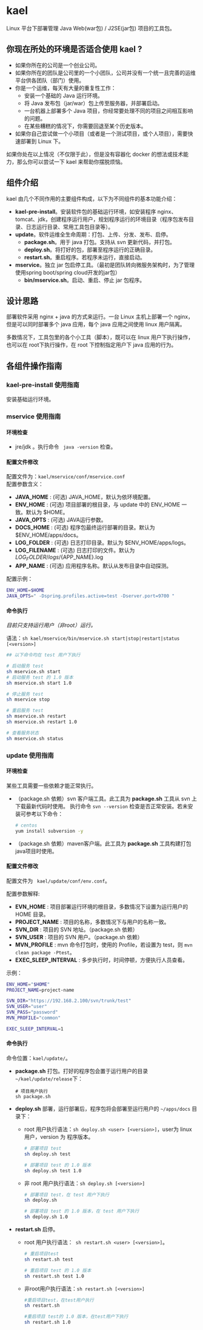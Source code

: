 # kael
Linux 平台下部署管理 Java Web(war包) / J2SE(jar包) 项目的工具包。


## 你现在所处的环境是否适合使用 kael ?
- 如果你所在的公司是一个创业公司。  
- 如果你所在的团队是公司里的一个小团队，公司并没有一个统一且完善的运维平台供各团队（部门）使用。
- 你是一个运维，每天有大量的重复性工作：
   - 安装一个基础的 Java 运行环境。
   - 将 Java 发布包（jar/war）包上传至服务器，并部署启动。
   - 一台机器上部署多个 Java 项目，你经常要处理不同的项目之间相互影响的问题。
   - 在某些糟糕的情况下，你需要回退至某个历史版本。
- 如果你自己尝试做一个小项目（或者是一个测试项目，或个人项目），需要快速部署到 Linux 下。

如果你处在以上情况（不仅限于此），但是没有容器化 docker 的想法或技术能力，那么你可以尝试一下 kael 来帮助你摆脱烦恼。


## 组件介绍
kael 由几个不同作用的主要组件构成，以下为不同组件的基本功能介绍：
- **kael-pre-install**。安装软件包的基础运行环境，如安装程序 nginx、tomcat、jdk，创建程序运行用户，规划程序运行的环境目录（程序包发布目录、日志运行目录、常用工具包目录等）。
- **update**。软件运维全生命周期：打包、上传、分发、发布、启停。
   - **package.sh**。用于 java 打包。支持从 svn 更新代码，并打包。
   - **deploy.sh**。将打好的包，部署至程序运行的正确目录。
   - **restart.sh**。重启程序。若程序未运行，直接启动。
- **mservice**。独立 jar 包启停工具。（最初是团队转向微服务架构时，为了管理使用spring boot/spring cloud开发的jar包）
   - **bin/mservice.sh**。启动、重启、停止 jar 包程序。


## 设计思路
部署软件采用 nginx + java 的方式来运行。一台 Linux 主机上部署一个 nginx，但是可以同时部署多个 java 应用，每个 java 应用之间使用 linux 用户隔离。

多数情况下，工具包里的各个小工具（脚本），既可以在 linux 用户下执行操作，也可以在 root下执行操作，在 root 下控制指定用户下 java 应用的行为。

## 各组件操作指南

### kael-pre-install 使用指南
安装基础运行环境。

### mservice 使用指南
#### 环境检查
- jre/jdk 。执行命令 ` java -version` 检查。

#### 配置文件修改
配置文件为：`kael/mservice/conf/mservice.conf`  
配置参数含义：
- **JAVA_HOME** : (可选) JAVA_HOME，默认为依环境配置。
- **ENV_HOME** : (可选) 项目部署的根目录，与 update 中的 ENV_HOME 一致。默认为 $HOME。
- **JAVA_OPTS** : (可选) JAVA运行参数。
- **DOCS_HOME** : (可选) 程序包最终运行部署的目录。默认为 $ENV_HOME/apps/docs。
- **LOG_FOLDER** : (可选) 日志打印目录。默认为 $ENV_HOME/apps/logs。
- **LOG_FILENAME** : (可选) 日志打印的文件。默认为 $LOG_FOLDER/logs/${APP_NAME}.log
- **APP_NAME** : (可选) 应用程序名称。默认从发布目录中自动探测。

配置示例：
   ```bash
   ENV_HOME=$HOME
   JAVA_OPTS=" -Dspring.profiles.active=test -Dserver.port=9700 "
   ```

#### 命令执行
   *目前只支持运行用户（非root）运行。*  

语法：`sh kael/mservice/bin/mservice.sh start|stop|restart|status [<version>]`
   ```bash
   ## 以下命令均在 test 用户下执行

   # 启动服务 test
   sh mservice.sh start
   # 启动服务 test 的 1.0 版本
   sh mservice.sh start 1.0

   # 停止服务 test
   sh mservice stop
   
   # 重启服务 test
   sh mservice.sh restart
   sh mservice.sh restart 1.0

   # 查看服务状态
   sh mservice.sh status
   ```


### update 使用指南
#### 环境检查
某些工具需要一些依赖才能正常执行。
- （package.sh 依赖）svn 客户端工具。此工具为 **package.sh** 工具从 svn 上下载最新代码时使用。 执行命令 ` svn --version ` 检查是否正常安装。若未安装可参考以下命令：
   ```bash
   # centos 
   yum install subversion -y
   ```
- （package.sh 依赖）maven客户端。此工具为 **package.sh** 工具构建打包java项目时使用。

#### 配置文件修改
配置文件为 ` kael/update/conf/env.conf`。

配置参数解释:
- **EVN_HOME** : 项目部署运行环境的根目录，多数情况下设置为运行用户的 HOME 目录。
- **PROJECT_NAME** : 项目的名称，多数情况下与用户的名称一致。
- **SVN_DIR** : 项目的 SVN 地址。（package.sh 依赖）
- **SVN_USER** : 项目的 SVN 用户。（package.sh 依赖）
- **MVN_PROFILE** : mvn 命令打包时，使用的 Profile，若设置为 test，则 `mvn clean package -Ptest`。
- **EXEC_SLEEP_INTERVAL** : 多步执行时，时间停顿，方便执行人员查看。

示例：
   ```bash
   ENV_HOME="$HOME"
   PROJECT_NAME=project-name

   SVN_DIR="https://192.168.2.100/svn/trunk/test"
   SVN_USER="user"
   SVN_PASS="password"
   MVN_PROFILE="common"

   EXEC_SLEEP_INTERVAL=1
   ```

#### 命令执行
命令位置：`kael/update/`。

- **package.sh** 打包。打好的程序包会置于运行用户的目录 `~/kael/update/release`下：
   ```shell
   # 项目用户执行
   sh package.sh
   ```

- **deploy.sh** 部署，运行部署后，程序包将会部署至运行用户的 `~/apps/docs` 目录下：
   - root 用户执行语法：` sh deploy.sh <user> [<version>] `，user为 linux 用户，version 为 程序版本。
      ```bash
      # 部署项目 test
      sh deploy.sh test

      # 部署项目 test 的 1.0 版本
      sh deploy.sh test 1.0
      ```
   - 非 root 用户执行语法：`sh deploy.sh [<version>]`
      ```bash
      # 部署项目 test，在 test 用户下执行
      sh deploy.sh

      # 部署项目 test 的 1.0 版本，在 test 用户下执行
      sh deploy.sh 1.0
      ```

- **restart.sh** 启停。
   - root 用户执行语法：` sh restart.sh <user> [<version>]`。
      ```bash
      # 重启项目test
      sh restart.sh test

      # 重启项目 test 的 1.0 版本
      sh restart.sh test 1.0
      ```
   - 非root用户执行语法：`sh restart.sh [<version>]`
      ```bash
      #重启项目test，在test用户执行
      sh restart.sh

      #重启项目 test的 1.0 版本，在test用户下执行
      sh restart.sh 1.0
      ```